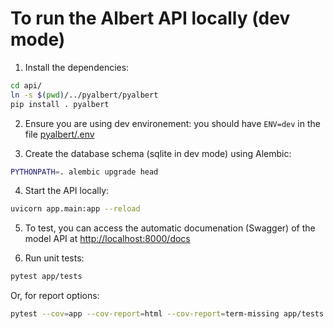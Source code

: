 # To run the Albert API locally (dev mode)

1. Install the dependencies:

```bash
cd api/
ln -s $(pwd)/../pyalbert/pyalbert
pip install . pyalbert
```

2. Ensure you are using dev environement: you should have `ENV=dev` in the file [pyalbert/.env](../pyalbert/.env)

3. Create the database schema (sqlite in dev mode) using Alembic:

```bash
PYTHONPATH=. alembic upgrade head
```

4. Start the API locally:

```bash
uvicorn app.main:app --reload
```

5. To test, you can access the automatic documenation (Swagger) of the model API at [http://localhost:8000/docs](http://localhost:8000/docs)

6. Run unit tests:

```bash
pytest app/tests
```

Or, for report options:

```bash
pytest --cov=app --cov-report=html --cov-report=term-missing app/tests
```
